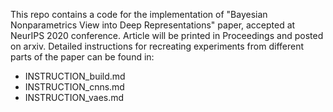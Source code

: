 This repo contains a code for the implementation of "Bayesian Nonparametrics View into Deep Representations" paper,
accepted at NeurIPS 2020 conference. Article will be printed in Proceedings and posted on arxiv.
Detailed instructions for recreating experiments from different parts of the paper can be found in:
- INSTRUCTION_build.md
- INSTRUCTION_cnns.md
- INSTRUCTION_vaes.md